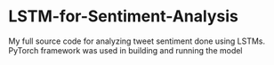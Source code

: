 # LSTM-for-Sentiment-Analysis

My full source code for analyzing tweet sentiment done using LSTMs. PyTorch framework was used in building and running the model
